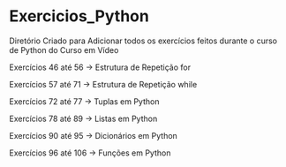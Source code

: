 # Exercicios_Python

Diretório Criado para Adicionar todos os exercícios feitos durante o curso de Python do Curso em Vídeo


Exercícios 46 até 56 -> Estrutura de Repetição for

Exercícios 57 até 71 -> Estrutura de Repetição while

Exercícios 72 até 77 -> Tuplas em Python

Exercícios 78 até 89 -> Listas em Python

Exercícios 90 até 95 -> Dicionários em Python

Exercícios 96 até 106 -> Funções em Python
